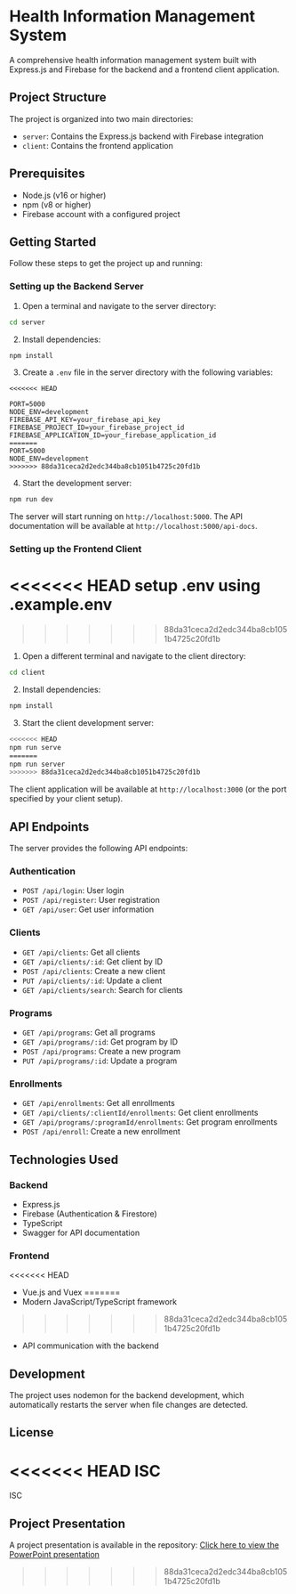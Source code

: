 # Health Information Management System

A comprehensive health information management system built with Express.js and Firebase for the backend and a frontend client application.

## Project Structure

The project is organized into two main directories:
- `server`: Contains the Express.js backend with Firebase integration
- `client`: Contains the frontend application

## Prerequisites

- Node.js (v16 or higher)
- npm (v8 or higher)
- Firebase account with a configured project

## Getting Started

Follow these steps to get the project up and running:

### Setting up the Backend Server

1. Open a terminal and navigate to the server directory:
```bash
cd server
```

2. Install dependencies:
```bash
npm install
```

3. Create a `.env` file in the server directory with the following variables:
```
<<<<<<< HEAD

PORT=5000
NODE_ENV=development
FIREBASE_API_KEY=your_firebase_api_key
FIREBASE_PROJECT_ID=your_firebase_project_id
FIREBASE_APPLICATION_ID=your_firebase_application_id
=======
PORT=5000
NODE_ENV=development
>>>>>>> 88da31ceca2d2edc344ba8cb1051b4725c20fd1b
```

4. Start the development server:
```bash
npm run dev
```

The server will start running on `http://localhost:5000`. The API documentation will be available at `http://localhost:5000/api-docs`.

### Setting up the Frontend Client
<<<<<<< HEAD
setup .env using .example.env
=======
>>>>>>> 88da31ceca2d2edc344ba8cb1051b4725c20fd1b

1. Open a different terminal and navigate to the client directory:
```bash
cd client
```

2. Install dependencies:
```bash
npm install
```

3. Start the client development server:
```bash
<<<<<<< HEAD
npm run serve
=======
npm run server
>>>>>>> 88da31ceca2d2edc344ba8cb1051b4725c20fd1b
```

The client application will be available at `http://localhost:3000` (or the port specified by your client setup).

## API Endpoints

The server provides the following API endpoints:

### Authentication
- `POST /api/login`: User login
- `POST /api/register`: User registration
- `GET /api/user`: Get user information

### Clients
- `GET /api/clients`: Get all clients
- `GET /api/clients/:id`: Get client by ID
- `POST /api/clients`: Create a new client
- `PUT /api/clients/:id`: Update a client
- `GET /api/clients/search`: Search for clients

### Programs
- `GET /api/programs`: Get all programs
- `GET /api/programs/:id`: Get program by ID
- `POST /api/programs`: Create a new program
- `PUT /api/programs/:id`: Update a program

### Enrollments
- `GET /api/enrollments`: Get all enrollments
- `GET /api/clients/:clientId/enrollments`: Get client enrollments
- `GET /api/programs/:programId/enrollments`: Get program enrollments
- `POST /api/enroll`: Create a new enrollment

## Technologies Used

### Backend
- Express.js
- Firebase (Authentication & Firestore)
- TypeScript
- Swagger for API documentation

### Frontend
<<<<<<< HEAD
- Vue.js and Vuex
=======
- Modern JavaScript/TypeScript framework
>>>>>>> 88da31ceca2d2edc344ba8cb1051b4725c20fd1b
- API communication with the backend

## Development

The project uses nodemon for the backend development, which automatically restarts the server when file changes are detected.

## License

<<<<<<< HEAD
ISC
=======
ISC
## Project Presentation

A project presentation is available in the repository:
[Click here to view the PowerPoint presentation](docs/HEALTH-SYS.pptx)
>>>>>>> 88da31ceca2d2edc344ba8cb1051b4725c20fd1b
